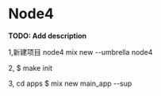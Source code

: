 # Node4

**TODO: Add description**

1,新建项目 node4
mix new --umbrella node4

2,
$ make init

3,
cd apps
$ mix new main_app --sup






